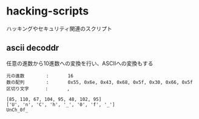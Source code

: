 # hacking-scripts
ハッキングやセキュリティ関連のスクリプト

## ascii decoddr

任意の進数から10進数への変換を行い、ASCIIへの変換もする

```
元の進数        :       16
数の配列        :       0x55, 0x6e, 0x43, 0x68, 0x5f, 0x30, 0x66, 0x5f 
区切り文字      :       ,

[85, 110, 67, 104, 95, 48, 102, 95]
['U', 'n', 'C', 'h', '_', '0', 'f', '_']
UnCh_0f_
```